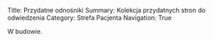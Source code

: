 Title: Przydatne odnośniki
Summary: Kolekcja przydatnych stron do odwiedzenia
Category: Strefa Pacjenta
Navigation: True

W budowie.